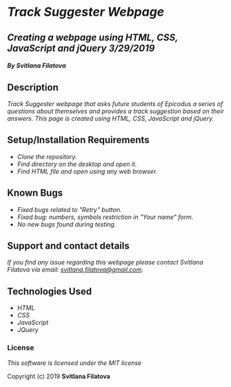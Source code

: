 # _**Track Suggester Webpage**_

## _Creating a webpage using HTML, CSS, JavaScript and jQuery 3/29/2019_

#### _**By Svitlana Filatova**_

## Description

_Track Suggester webpage that asks future students of Epicodus a series of questions about themselves and provides a track suggestion based on their answers. This page is created using HTML, CSS, JavaScript and jQuery._

## Setup/Installation Requirements

* _Clone the repository._
* _Find directory on the desktop and open it._
* _Find HTML file and open using any web browser._

## Known Bugs

* _Fixed bugs related to "Retry" button._
* _Fixed bug: numbers, symbols restriction in "Your name" form._
* _No new bugs found during testing._

## Support and contact details

_If you find any issue regarding this webpage please contact Svitlana Filatova via email: svitlana.filatova@gmail.com._

## Technologies Used

* _HTML_
* _CSS_
* _JavaScript_
* _JQuery_

### License

*This software is licensed under the MIT license*

Copyright (c) 2019 **Svitlana Filatova**
